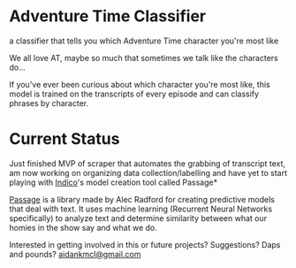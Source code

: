 # Adventure Time Classifier
a classifier that tells you which Adventure Time character you're most like

We all love AT, maybe so much that sometimes we talk like the characters do...

If you've ever been curious about which character you're most like, this model is trained on the transcripts of every episode and can classify phrases by character.

# Current Status
Just finished MVP of scraper that automates the grabbing of transcript text, am now working on organizing data collection/labelling and have yet to start playing with [Indico](www.indico.io)'s model creation tool called Passage*

[Passage](https://github.com/IndicoDataSolutions/Passage) is a library made by Alec Radford for creating predictive models that deal with text. It uses machine learning (Recurrent Neural Networks specifically) to analyze text and determine similarity between what our homies in the show say and what we do.

Interested in getting involved in this or future projects? Suggestions? Daps and pounds? aidankmcl@gmail.com
